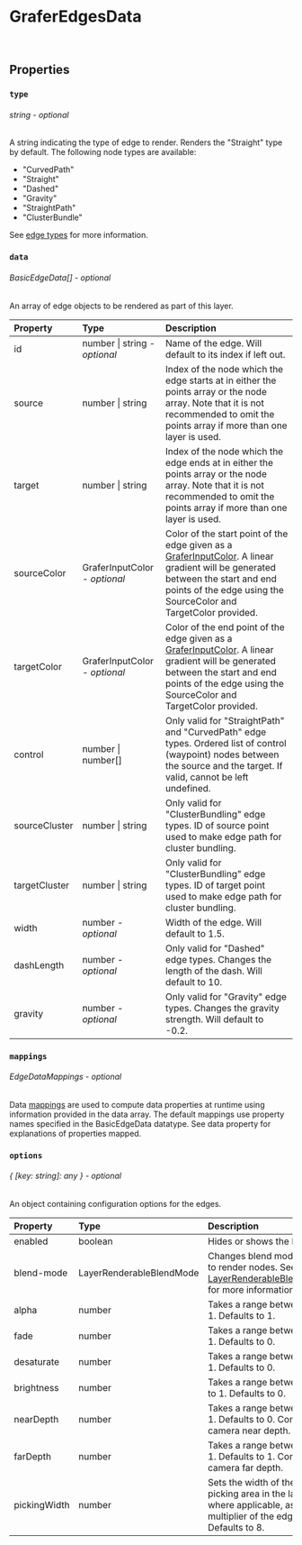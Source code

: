 # GraferEdgesData

<br>

## Properties

### `type`
###### string - *optional*

A string indicating the type of edge to render. Renders the "Straight" type by default. The following node types are available:

- "CurvedPath"
- "Straight"
- "Dashed"
- "Gravity"
- "StraightPath"
- "ClusterBundle"

See [edge types]() for more information.

### `data`
###### BasicEdgeData[] - *optional*

An array of edge objects to be rendered as part of this layer.

| Property  | Type | Description |
| :--- | :--- | :--- |
| id | number \| string - *optional* | Name of the edge. Will default to its index if left out. |
| source |  number \| string | Index of the node which the edge starts at in either the points array or the node array. Note that it is not recommended to omit the points array if more than one layer is used. |
| target |  number \| string | Index of the node which the edge ends at in either the points array or the node array. Note that it is not recommended to omit the points array if more than one layer is used. |
| sourceColor | GraferInputColor - *optional* | Color of the start point of the edge given as a [GraferInputColor](./grafer-input-color.md). A linear gradient will be generated between the start and end points of the edge using the SourceColor and TargetColor provided. |
| targetColor | GraferInputColor - *optional* | Color of the end point of the edge given as a [GraferInputColor](./grafer-input-color.md). A linear gradient will be generated between the start and end points of the edge using the SourceColor and TargetColor provided. |
| control | number \| number[] | Only valid for "StraightPath" and "CurvedPath" edge types. Ordered list of control (waypoint) nodes between the source and the target. If valid, cannot be left undefined. |
| sourceCluster | number \| string | Only valid for "ClusterBundling" edge types. ID of source point used to make edge path for cluster bundling. |
| targetCluster | number \| string | Only valid for "ClusterBundling" edge types. ID of target point used to make edge path for cluster bundling. |
| width | number - *optional* | Width of the edge. Will default to 1.5. |
| dashLength | number - *optional* | Only valid for "Dashed" edge types. Changes the length of the dash. Will default to 10. |
| gravity | number - *optional* | Only valid for "Gravity" edge types. Changes the gravity strength. Will default to -0.2. |

### `mappings`
###### EdgeDataMappings - *optional*

Data [mappings](../guides/mappings.md) are used to compute data properties at runtime using information provided in the data array. The default mappings use property names specified in the BasicEdgeData datatype. See data property for explanations of properties mapped.

### `options`
###### { [key: string]: any } - *optional*

An object containing configuration options for the edges.

| Property  | Type | Description |
| :--- | :--- | :--- |
| enabled | boolean | Hides or shows the layer. |
| blend-mode | LayerRenderableBlendMode | Changes blend mode used to render nodes. See [LayerRenderableBlendMode](./layer-renderable-blend-mode.md) for more information. |
| alpha | number | Takes a range between 0 to 1. Defaults to 1. |
| fade | number | Takes a range between 0 to 1. Defaults to 0. |
| desaturate | number | Takes a range between 0 to 1. Defaults to 0. |
| brightness | number | Takes a range between -1 to 1. Defaults to 0. |
| nearDepth | number | Takes a range between 0 to 1. Defaults to 0. Controls camera near depth. |
| farDepth | number | Takes a range between 0 to 1. Defaults to 1. Controls camera far depth. |
| pickingWidth | number | Sets the width of the edge picking area in the layer where applicable, as a multiplier of the edge `width`. Defaults to 8. |
